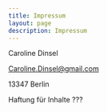 ```yaml
---
title: Impressum
layout: page
description: Impressum
---
```


Caroline Dinsel

Caroline.Dinsel@gmail.com

13347 Berlin

Haftung für Inhalte
???
